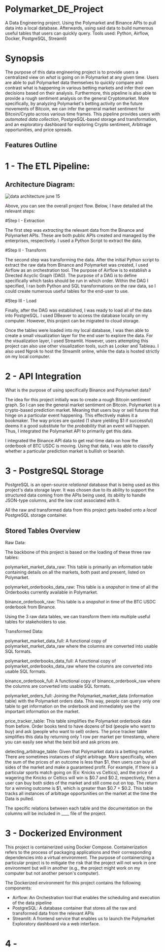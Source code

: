 # Polymarket_DE_Project
A Data Engineering project. Using the Polymarket and Binance APIs to pull data into a local database. Afterwards, using said data to build numerous useful tables that users can quickly query. Tools used: Python, Airflow, Docker, PostgreSQL, Streamlit



# Synopsis 

The purpose of this data engineering project is to provide users a centralized view on *what* is going on in Polymarket at any given time. Users are able to pull Polymarket data themselves to quickly compare and contrast what is happening in various betting markets and infer their own decisions based on their analysis. Furthermore, this pipeline is also able to provide a rough sentiment analysis on the general Cryptomarket. More specifically, by analyzing Polymarket's betting activity on the future movements of Bitcoin, we can infer the general market sentiment for Bitcoin/Crypto across various time frames. This pipeline provides users with *automated data collection*, PostgreSQL-based storage and transformation, and an exploratory dashboard for exploring Crypto sentiment, Arbitrage opportunities, and price spreads. 


## Features Outline

# 1 - The ETL Pipeline: 

## Architecture Diagram:
![data architecture june 15](https://github.com/user-attachments/assets/299e5675-d50b-42c3-9a7f-525d31617ee6)


Above, you can see the overall project flow. Below, I have detailed all the relevant steps:

#Step I - Extraction

The first step was *extracting* the relevant data from the Binance and Polymarket APIs. These are both public APIs created and managed by the enterprises, respectively. I used a Python Script to extract the data.

#Step II - Transform

The second step was transforming the data. After the initial Python script to extract the raw data from Binance and Polymarket was created, I used Airflow as an orchestration tool. The purpose of Airflow is to establish a Directed Acyclic Graph (DAG). The purpose of a DAG is to define specifically which tasks should be run in which order. Within the DAG I specified, I ran both Python and SQL transformations on the raw data, so I could create numerous useful tables for the end-user to use.

#Step III - Load

Finally, after the DAG was established, I was ready to load all of the data into PostgreSQL. I used DBeaver to access the database locally on my computer. However, this project can be migrated to cloud storage. 

Once the tables were loaded into my local database, I was then able to create a small visualization layer for the end user to explore the data. For the visualization layer, I used Streamlit. However, users attempting this project can also use other visualization tools, such as Looker and Tableau. I also used Ngrok to host the Streamlit online, while the data is hosted strictly on my local computer. 

# 2 - API Integration

What is the purpose of using specifically Binance and Polymarket data? 

The idea for this project initially was to create a rough Bitcoin sentiment graph. So I can see the general market sentiment on Bitcoin. Polymarket is a crypto-based prediction market. Meaning that users buy or sell futures that hinge on a particular event happening. This effectively makes it a bookmaker. The way prices are quoted (1 share yielding $1 if successful) deems it a good substitute for the *probability* that an event will happen. Thus, I integrated the Polymarket API to primarily get this data. 

I integrated the Binance API data to get real-time data on how the orderbook of BTC USDC is moving. Using that data, I was able to classify whether a particular prediction market is bullish or bearish. 

# 3 - PostgreSQL Storage

PostgreSQL is an open-source *relational* database that is being used as this project's data storage layer. It was chosen due to its ability to support the structured data coming from the APIs being used, its ability to handle JSON-type columns, and the low cost associated with it. 

All the raw and transformed data from this project gets loaded onto a *local* PostgreSQL storage container. 

## Stored Tables Overview

Raw Data: 

The backbone of this project is based on the loading of these three raw tables:

polymarket_market_data_raw: This table is primarily an information table containing details on all the markets, both past and present, listed on Polymarket.

polymarket_orderbooks_data_raw: This table is a *snapshot* in time of all the Orderbooks currently available in Polymarket.

binance_orderbook_raw: This table is a *snapshot* in time of the BTC USDC orderbook from Binance. 


Using the 3 raw data tables, we can transform them into multiple useful tables for stakeholders to use.

Transformed Data: 


polymarket_market_data_full: A functional copy of polymarket_market_data_raw where the columns are converted into usable SQL formats.

polymarket_orderbooks_data_full: A functional copy of polymarket_orderbooks_data_raw where the columns are converted into usable SQL formats.

binance_orderbook_full: A functional copy of binance_orderbook_raw where the columns are converted into usable SQL formats.

polymarket_orders_full: Joining the Polymarket_market_data (information table) with the Polymarket orders data. This way, people can query only one table to get information on the orderbook and immediately see the important information on the market. 

price_tracker_table: This table simplifies the Polymarket orderbook data from before. Order books tend to have dozens of bid (people who want to buy) and ask (people who want to sell) orders. The price tracker table simplifies this data by returning only 1 row per market per timestamp, where you can easily see what the best bid and ask prices are. 

detecting_arbitrage_table: Given that Polymarket data is a betting market. There are sometimes instances of slight arbitrage. More specifically, when the sum of the prices of an outcome is less than $1, then users can buy all sides of the market and make a guaranteed profit. For example, if there is a particular sports match going on (Ex: Knicks vs Celtics), and the price of wagering the Knicks or Celtics will win is $0.7 and $0.2, respectively, then a user can buy both sides of the market and still come out on top. The return for a winning outcome is $1, which is greater than $0.7 + $0.2. This table tracks all instances of arbitrage opportunities on the market at the time the Data is pulled. 

The specific relations between each table and the documentation on the columns will be included in ____ file of the project. 


# 3 - Dockerized Environment

This project is containerized using Docker Compose. Containerization refers to the process of packaging applications and their corresponding dependencies into a virtual environment. The purpose of containerizing a particular project is to mitigate the risk that the project will not work in one environment but will in another (e.g., the project might work on my computer but not another person's computer). 

The Dockerized environment for this project contains the following components:

 - Airflow: An Orchestration tool that enables the scheduling and execution of the data pipeline
 - PostgreSQL: A database container that stores all the raw and transformed data from the relevant APIs
 - Streamlit: A frontend service that enables us to launch the Polymarket Exploratory dashboard via a web interface. 

# 4 - 
